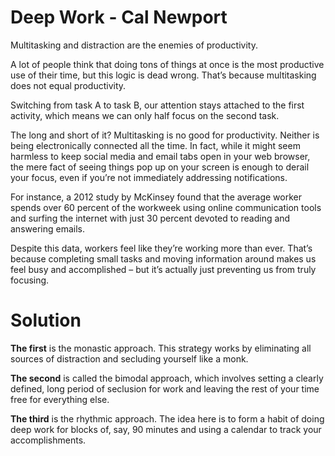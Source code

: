 # Deep Work - Cal Newport

Multitasking and distraction are the enemies of productivity.

A lot of people think that doing tons of things at once is the most productive use of their time, but this logic is dead wrong. That’s because multitasking does not equal productivity. 

Switching from task A to task B, our attention stays attached to the first activity, which means we can only half focus on the second task.

The long and short of it? Multitasking is no good for productivity. Neither is being electronically connected all the time. In fact, while it might seem harmless to keep social media and email tabs open in your web browser, the mere fact of seeing things pop up on your screen is enough to derail your focus, even if you’re not immediately addressing notifications.

For instance, a 2012 study by  McKinsey found that the average worker spends over 60 percent of the workweek using online communication tools and surfing the internet with just 30 percent devoted to reading and answering emails.

Despite this data, workers feel like they’re working more than ever. That’s because completing small tasks and moving information around makes us feel busy and accomplished – but it’s actually just preventing us from truly focusing.

# Solution

**The first** is the monastic approach. This strategy works by eliminating all sources of distraction and secluding yourself like a monk.

**The second** is called the bimodal approach, which involves setting a clearly defined, long period of seclusion for work and leaving the rest of your time free for everything else.

**The third** is the rhythmic approach.
The idea here is to form a habit of doing deep work for blocks of, say, 90 minutes and using a calendar to track your accomplishments.
